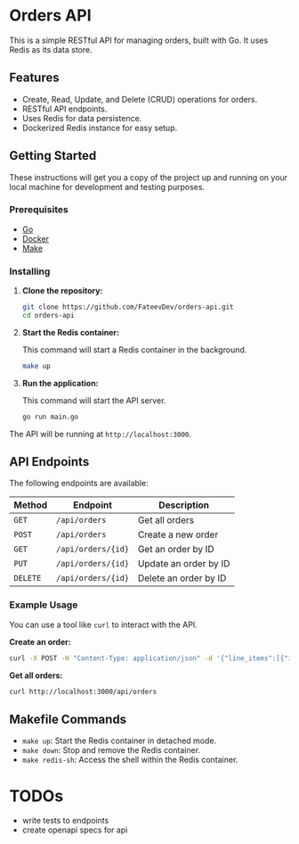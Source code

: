 # Orders API

This is a simple RESTful API for managing orders, built with Go. It uses Redis as its data store.

## Features

*   Create, Read, Update, and Delete (CRUD) operations for orders.
*   RESTful API endpoints.
*   Uses Redis for data persistence.
*   Dockerized Redis instance for easy setup.

## Getting Started

These instructions will get you a copy of the project up and running on your local machine for development and testing purposes.

### Prerequisites

*   [Go](https://golang.org/doc/install)
*   [Docker](https://docs.docker.com/get-docker/)
*   [Make](https://www.gnu.org/software/make/)

### Installing

1.  **Clone the repository:**

    ```sh
    git clone https://github.com/FateevDev/orders-api.git
    cd orders-api
    ```

2.  **Start the Redis container:**

    This command will start a Redis container in the background.

    ```sh
    make up
    ```

3.  **Run the application:**

    This command will start the API server.

    ```sh
    go run main.go
    ```

The API will be running at `http://localhost:3000`.

## API Endpoints

The following endpoints are available:

| Method   | Endpoint            | Description          |
| -------- | ------------------- | -------------------- |
| `GET`    | `/api/orders`       | Get all orders       |
| `POST`   | `/api/orders`       | Create a new order   |
| `GET`    | `/api/orders/{id}`  | Get an order by ID   |
| `PUT`    | `/api/orders/{id}`  | Update an order by ID|
| `DELETE` | `/api/orders/{id}`  | Delete an order by ID|

### Example Usage

You can use a tool like `curl` to interact with the API.

**Create an order:**

```sh
curl -X POST -H "Content-Type: application/json" -d '{"line_items":[{"item":"Laptop","quantity":1,"price":1200}]}' http://localhost:3000/api/orders
```

**Get all orders:**

```sh
curl http://localhost:3000/api/orders
```

## Makefile Commands

*   `make up`: Start the Redis container in detached mode.
*   `make down`: Stop and remove the Redis container.
*   `make redis-sh`: Access the shell within the Redis container.

# TODOs

* write tests to endpoints
* create openapi specs for api
